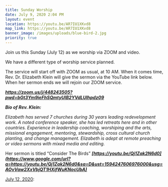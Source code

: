 ```yaml
---
title: Sunday Worship
date: July 9, 2020 2:04 PM
layout: event
location: https://youtu.be/AR7IU1XKvd8
map_link: https://youtu.be/AR7IU1XKvd8
banner_image: /images/uploads/blue-bird-2.jpg
priority: true
---
```

Join us this Sunday (July 12) as we worship via ZOOM and video.

We have a different type of worship service planned.

The service will start off with ZOOM as usual, at 10 AM. When it comes time, Rev. Dr. Elizabeth Klein will give the sermon via the YouTube link below. When her sermon ends we will rejoin our ZOOM service.

***<https://zoom.us/j/448243505?pwd=bGt3Ym9ieFhSQmtyUlB2YVdLUlhpdz09>***

***Bio of Rev. Klein:***

*Elizabeth has served 7 churches during 30 years leading redevelopment work. A noted conference speaker, she has led retreats here and in other countries. Experience in leadership coaching, worshiping and the arts, missional engagement, mentoring, stewardship, cross cultural church planting, and change management. Elizabeth is adept at remote preaching or video sermons with mixed media and editing.*

Her sermon is titled “Consider The Birds” ***[https://youtu.be/Qj1Zak2N6d0](https://www.google.com/url?q=https://youtu.be/Qj1Zak2N6d0&sa=D&ust=1594247606976000&usg=AOvVaw2XxVbjQT1HXifWuKNocUbA)***






[July 12, 2020](https://youtu.be/AR7IU1XKvd8):